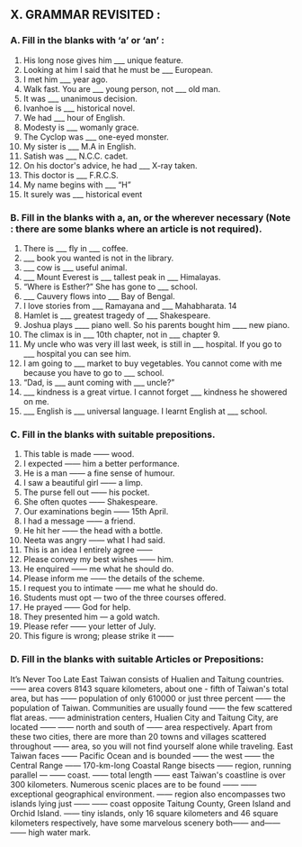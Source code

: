 ## X. GRAMMAR REVISITED :
### A. Fill in the blanks with ‘a’ or ‘an’ :
1. His long nose gives him ___ unique feature.
2. Looking at him I said that he must be ___ European.
3. I met him ___ year ago.
4. Walk fast. You are ___ young person, not ___ old man.
5. It was ___ unanimous decision.
6. Ivanhoe is ___ historical novel.
7. We had ___ hour of English.
8. Modesty is ___ womanly grace.
9. The Cyclop was ___ one-eyed monster.
10. My sister is ___ M.A in English.
11. Satish was ___ N.C.C. cadet.
12. On his doctor's advice, he had ___ X-ray taken.
13. This doctor is ___ F.R.C.S.
14. My name begins with ___ “H”
15. It surely was ___ historical event

### B. Fill in the blanks with a, an, or the wherever necessary (Note : there are some blanks where an article is not required).
1. There is ___ fly in ___ coffee.
2. ___ book you wanted is not in the library.
3. ___ cow is ___ useful animal.
4. ___ Mount Everest is ___ tallest peak in ___ Himalayas.
5. “Where is Esther?” She has gone to ___ school.
6. ___ Cauvery flows into ___ Bay of Bengal.
7. I love stories from ___ Ramayana and ___ Mahabharata.
14
8. Hamlet is ___ greatest tragedy of ___ Shakespeare.
9. Joshua plays ____ piano well. So his parents bought him ____ new piano.
10. The climax is in ___ 10th chapter, not in ___ chapter 9.
11. My uncle who was very ill last week, is still in ___ hospital.
If you go to ___ hospital you can see him.
12. I am going to ___ market to buy vegetables. You cannot come
with me because you have to go to ___ school.
13. “Dad, is ___ aunt coming with ___ uncle?”
14. ___ kindness is a great virtue. I cannot forget ___ kindness he
showered on me.
15. ___ English is ___ universal language. I learnt English at ___
school.
### C. Fill in the blanks with suitable prepositions.
1. This table is made —— wood.
2. I expected —— him a better performance.
3.	 He is a man —— a fine sense of humour.
4. I saw a beautiful girl —— a limp.
5. The purse fell out —— his pocket.
6. She often quotes —— Shakespeare.
7. Our examinations begin —— 15th April.
8. I had a message —— a friend.
9. He hit her —— the head with a bottle.
10. Neeta was angry —— what I had said.
11. This is an idea I entirely agree ——
12. Please convey my best wishes —— him.
13. He enquired —— me what he should do.
14. Please inform me —— the details of the scheme.
15. I request you to intimate —— me what he should do.
16. Students must opt — two of the three courses offered.
17. He prayed —— God for help.
18. They presented him — a gold watch.
19. Please refer —— your letter of July.
20.	 This figure is wrong; please strike it ——
### D. Fill in the blanks with suitable Articles or Prepositions:
It’s Never Too Late
East Taiwan consists of Hualien and Taitung countries. —— area
covers 8143 square kilometers, about one - fifth of Taiwan's total
area, but has —— population of only 610000 or just three percent
—— the population of Taiwan. Communities are usually found ——
the few scattered flat areas. —— administration centers, Hualien City
and Taitung City, are located —— —— north and south of —— area
respectively.
Apart from these two cities, there are more than 20 towns and
villages scattered throughout —— area, so you will not find yourself
alone while traveling.
East Taiwan faces —— Pacific Ocean and is bounded —— the west
—— the Central Range —— 170-km-long Coastal Range bisects ——
region, running parallel — —— coast.
 —— total length —— east Taiwan's coastline is over 300 kilometers. Numerous scenic places are to be found —— —— exceptional
geographical environment. —— region also encompasses two islands
lying just —— —— coast opposite Taitung County, Green Island and
Orchid Island.
—— tiny islands, only 16 square kilometers and 46 square kilometers respectively, have some marvelous scenery both—— and——
—— high water mark.
